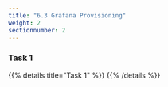 ```yaml
---
title: "6.3 Grafana Provisioning"
weight: 2
sectionnumber: 2
---
```


### Task 1

{{% details title="Task 1" %}}
{{% /details %}}
